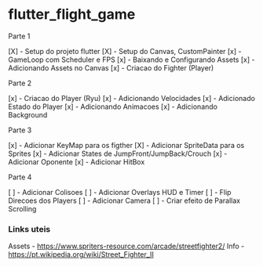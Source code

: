 # flutter_flight_game

Parte 1

[X] - Setup do projeto flutter
[X] - Setup do Canvas, CustomPainter
[x] - GameLoop com Scheduler e FPS
[x] - Baixando e Configurando Assets
[x] - Adicionando Assets no Canvas
[x] - Criacao do Fighter (Player)

Parte 2

[x] - Criacao do Player (Ryu)
[x] - Adicionando Velocidades
[x] - Adicionado Estado do Player
[x] - Adicionando Animacoes
[x] - Adicionando Background

Parte 3

[x] - Adicionar KeyMap para os figther
[X] - Adicionar SpriteData para os Sprites
[x] - Adicionar States de JumpFront/JumpBack/Crouch
[x] - Adicionar Oponente
[x] - Adicionar HitBox

Parte 4

[ ] - Adicionar Colisoes
[ ] - Adicionar Overlays HUD e Timer
[ ] - Flip Direcoes dos Players
[ ] - Adicionar Camera
[ ] - Criar efeito de Parallax Scrolling

### Links uteis

Assets - https://www.spriters-resource.com/arcade/streetfighter2/
Info - https://pt.wikipedia.org/wiki/Street_Fighter_II
